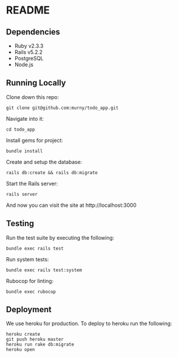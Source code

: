# README

## Dependencies
 - Ruby v2.3.3
 - Rails v5.2.2
 - PostgreSQL
 - Node.js

## Running Locally

Clone down this repo:
```shell
git clone git@github.com:murny/todo_app.git
```

Navigate into it:
```shell
cd todo_app
```

Install gems for project:
```shell
bundle install
```

Create and setup the database:
```shell
rails db:create && rails db:migrate
```

Start the Rails server:
```shell
rails server
```

And now you can visit the site at http://localhost:3000

## Testing
Run the test suite by executing the following:
```shell
bundle exec rails test
```

Run system tests:
```shell
bundle exec rails test:system
```

Rubocop for linting:
```shell
bundle exec rubocop
```


## Deployment
We use heroku for production. To deploy to heroku run the following:
```shell
heroku create
git push heroku master
heroku run rake db:migrate
heroku open
```
